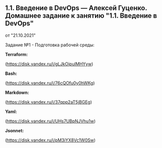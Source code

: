 1.1. Введение в DevOps — Алексей Гуценко.
Домашнее задание к занятию "1.1. Введение в DevOps"
--------------------------------------------------
от "21.10.2021"

Задание №1  - Подготовка рабочей среды:

**Terraform:** 

(https://disk.yandex.ru/i/gLJkOipulMHYyw)

**Bash:**   

(https://disk.yandex.ru/i/76cQOfu0y0hWKg)

**Markdown:** 

(https://disk.yandex.ru/i/37qpp2aT5jBGEg)

**Yaml:**  

(https://disk.yandex.ru/i/UHs7UBpNJVhu1w)

**Jsonnet:**

(https://disk.yandex.ru/i/pM3iYX8Vc1W0Sw)
 

